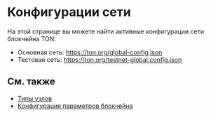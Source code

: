 # Конфигурации сети

На этой странице вы можете найти активные конфигурации сети блокчейна TON:

- Основная сеть: https://ton.org/global-config.json
- Тестовая сеть: https://ton.org/testnet-global.config.json

## См. также

- [Типы узлов](/v3/documentation/infra/nodes/node-types)
- [Конфигурация параметров блокчейна](/v3/documentation/network/configs/blockchain-configs)
